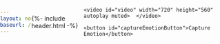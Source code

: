 ```yaml
---
layout: none
baseurl: /camera
---
```


 {%- include header.html -%}
<html>
<head>
    <meta charset="UTF-8">
    <meta name="viewport" content="width=device-width, initial-scale=1.0">
</head>

<html lang="en">
<head>
    <title>Gradient Background</title>
    <link rel="stylesheet" href="styles.css">
    <link rel="stylesheet" href="your-stylesheet.css">
</head>
<script defer src="/face-api.min.js"></script>
<script defer src="/cscript.js"></script>


<style>
    body {
        margin: 0; 
        padding: 0; 
        width: 100vw; 
        height: 100vh; 
        display: flex; 
        justify-content: center; 
        align-items: center; 
    }

    canvas {
        position: absolute; 
    }

    #captureEmotionButton {
        background-color: #af4ca7; /* Green background color */
        color: white; /* White text color */
        padding: 10px 20px; /* Padding around the text */
        font-size: 16px; /* Font size */
        border: none; /* Remove the button border */
        cursor: pointer; /* Change cursor to a pointer on hover */
        border-radius: 5px; /* Rounded corners */
    }

    #captureEmotionButton:hover {
        background-color: #f290ea; /* Darker green background on hover */
    }

</style>

<body>

    <video id="video" width="720" height="560" autoplay muted>  </video>
    
    <button id="captureEmotionButton">Capture Emotion</button>

</body>